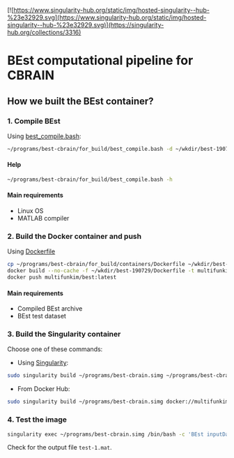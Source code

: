 [![https://www.singularity-hub.org/static/img/hosted-singularity--hub-%23e32929.svg](https://www.singularity-hub.org/static/img/hosted-singularity--hub-%23e32929.svg)](https://singularity-hub.org/collections/3316)


# BEst computational pipeline for CBRAIN

## How we built the BEst container?

### 1. Compile BEst
Using [best_compile.bash](for_build/best_compile.bash):

```bash
~/programs/best-cbrain/for_build/best_compile.bash -d ~/wkdir/best-190729 -n best-app -c matlab18b
```

#### Help

```bash
~/programs/best-cbrain/for_build/best_compile.bash -h
```

#### Main requirements

- Linux OS
- MATLAB compiler


### 2. Build the Docker container and push
Using [Dockerfile](for_build/containers/Dockerfile)

```bash
cp ~/programs/best-cbrain/for_build/containers/Dockerfile ~/wkdir/best-190729
docker build --no-cache -f ~/wkdir/best-190729/Dockerfile -t multifunkim/best:latest ~/wkdir/best-190729
docker push multifunkim/best:latest
```

#### Main requirements

- Compiled BEst archive
- BEst test dataset


### 3. Build the Singularity container

Choose one of these commands:
- Using [Singularity](for_build/containers/Singularity):
```bash
sudo singularity build ~/programs/best-cbrain.simg ~/programs/best-cbrain/for_build/containers/Singularity
```

- From Docker Hub:
```bash
sudo singularity build ~/programs/best-cbrain.simg docker://multifunkim/best:latest
```


### 4. Test the image
```bash
singularity exec ~/programs/best-cbrain.simg /bin/bash -c 'BEst inputData $BEST_DATA_DIR/test-data.mat outputName ~/wkdir/best-190729/test-1 memMethod cMEM sensorsType EEG+MEG reconstructionWindow "0.7 0.71" baselineWindow "0 0.5"'
```
Check for the output file `test-1.mat`.
